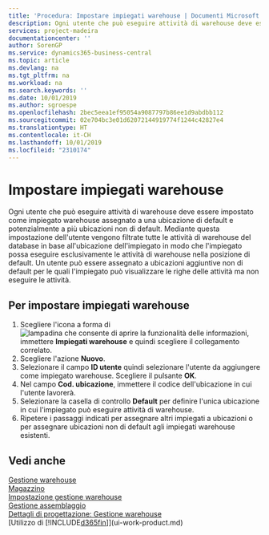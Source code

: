 ```yaml
---
title: 'Procedura: Impostare impiegati warehouse | Documenti Microsoft'
description: Ogni utente che può eseguire attività di warehouse deve essere impostato come impiegato warehouse assegnato a una ubicazione di default e potenzialmente a più ubicazioni non di default.
services: project-madeira
documentationcenter: ''
author: SorenGP
ms.service: dynamics365-business-central
ms.topic: article
ms.devlang: na
ms.tgt_pltfrm: na
ms.workload: na
ms.search.keywords: ''
ms.date: 10/01/2019
ms.author: sgroespe
ms.openlocfilehash: 2bec5eea1ef95054a9087797b86ee1d9abdbb112
ms.sourcegitcommit: 02e704bc3e01d62072144919774f1244c42827e4
ms.translationtype: HT
ms.contentlocale: it-CH
ms.lasthandoff: 10/01/2019
ms.locfileid: "2310174"
---
```

# <a name="set-up-warehouse-employees"></a>Impostare impiegati warehouse
Ogni utente che può eseguire attività di warehouse deve essere impostato come impiegato warehouse assegnato a una ubicazione di default e potenzialmente a più ubicazioni non di default. Mediante questa impostazione dell'utente vengono filtrate tutte le attività di warehouse del database in base all'ubicazione dell'impiegato in modo che l'impiegato possa eseguire esclusivamente le attività di warehouse nella posizione di default. Un utente può essere assegnato a ubicazioni aggiuntive non di default per le quali l'impiegato può visualizzare le righe delle attività ma non eseguire le attività.

## <a name="to-set-up-warehouse-employees"></a>Per impostare impiegati warehouse  
1.  Scegliere l'icona a forma di ![lampadina che consente di aprire la funzionalità delle informazioni](media/ui-search/search_small.png "Informazioni sull'operazione che si desidera eseguire"), immettere **Impiegati warehouse** e quindi scegliere il collegamento correlato.  
2. Scegliere l'azione **Nuovo**.  
3. Selezionare il campo **ID utente** quindi selezionare l'utente da aggiungere come impiegato warehouse. Scegliere il pulsante **OK**.  
6.  Nel campo **Cod. ubicazione**, immettere il codice dell'ubicazione in cui l'utente lavorerà.  
7.  Selezionare la casella di controllo **Default** per definire l'unica ubicazione in cui l'impiegato può eseguire attività di warehouse.  
8.  Ripetere i passaggi indicati per assegnare altri impiegati a ubicazioni o per assegnare ubicazioni non di default agli impiegati warehouse esistenti.  

## <a name="see-also"></a>Vedi anche  
[Gestione warehouse](warehouse-manage-warehouse.md)  
[Magazzino](inventory-manage-inventory.md)  
[Impostazione gestione warehouse](warehouse-setup-warehouse.md)     
[Gestione assemblaggio](assembly-assemble-items.md)    
[Dettagli di progettazione: Gestione warehouse](design-details-warehouse-management.md)  
[Utilizzo di [!INCLUDE[d365fin](includes/d365fin_md.md)]](ui-work-product.md)  

